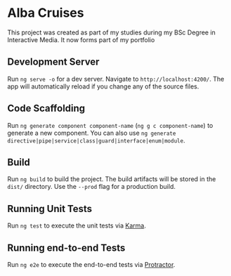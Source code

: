 
# Alba Cruises

This project was created as part of my studies during my BSc Degree in Interactive Media. It now forms part of my portfolio

## Development Server

Run `ng serve -o` for a dev server. Navigate to `http://localhost:4200/`. The app will automatically reload if you change any of the source files.

## Code Scaffolding

Run `ng generate component component-name` (`ng g c component-name`) to generate a new component. You can also use `ng generate directive|pipe|service|class|guard|interface|enum|module`.

## Build

Run `ng build` to build the project. The build artifacts will be stored in the `dist/` directory. Use the `--prod` flag for a production build.

## Running Unit Tests

Run `ng test` to execute the unit tests via [Karma](https://karma-runner.github.io).

## Running end-to-end Tests

Run `ng e2e` to execute the end-to-end tests via [Protractor](http://www.protractortest.org/).
